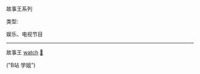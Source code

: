故事王系列

类型:

娱乐、电视节目

<hr>

故事王 [watch](http://space.bilibili.com/38002736) [🎦](http://www.bilibili.com/video/av6315895/)

("B站 学姐")

